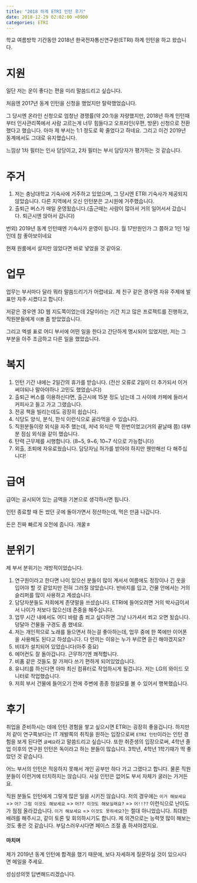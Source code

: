 ```yaml
---
title: "2018 하계 ETRI 인턴 후기"
date: 2018-12-29 02:02:00 +0900
categories: ETRI
---
```


학교 여름방학 기간동안 2018년 한국전자통신연구원(ETRI) 하계 인턴을 하고 왔습니다.

# 지원

일단 저는 운이 좋다는 편을 미리 말씀드리고 싶습니다.

처음엔 2017년 동계 인턴을 신청을 했었지만 탈락했었습니다.

그 당시엔 온라인 신청으로 엄청난 경쟁률(약 20:1)을 자랑했지만, 2018년 하계 인턴때 부터 인사관리쪽에서 사람 고르는게 너무 힘들다고 오프라인(우편, 방문) 신청으로 전환했다고 했습니다.
아마 제 부서는 1:1 정도로 확 줄었다고 하네요. 그리고 이건 2019년 동계에서도 그대로 유지했습니다.

느낌상 1차 필터는 인사 담당이고, 2차 필터는 부서 담당자가 평가하는 것 같습니다.

# 주거

1. 저는 충남대학교 기숙사에 거주하고 있었으며, 그 당시엔 ETRI 기숙사가 제공되지 않았습니다. 다른 지역에서 오신 인턴분은 고시원에 거주했습니다.
2. 출퇴근 버스가 매일 운영됬습니다.(출근때는 사람이 많아서 거의 일어서서 갔습니다. 퇴근시엔 앉아서 갑니다)

번외) 2019년 동계 인턴때엔 기숙사가 운영이 됩니다. 월 17만원인가 그 쯤하고 1인 1실인데 참 좋아보이네요

현재 원룸에서 살지만 않았다면 바로 넣었을 것 같아요.

# 업무

업무는 부서마다 달라 뭐라 말씀드리기가 어렵네요. 제 친구 같은 경우엔 자유 주제에 발표만 자주 시켰다고 합니다.

저같은 경우엔 3D 웹 지도쪽이었는데 2달이라는 기간 치고 많은 프로젝트를 진행하고, 직원분들에게 `이쁨` 좀 받았었습니다.

그리고 엑셀 표로 어디 부서에 어떤 일을 한다고 간단하게 명시되어 있었지만, 저는 그 부분을 아주 조금하고 다른 일을 했었습니다.

# 복지

1. 인턴 기간 내에는 2일간의 휴가를 받습니다. (전산 오류로 2일이 더 추가되서 이거 써야되나 말아야하나 고민도 했었습니다)
2. 출퇴근 버스를 이용하신다면, 출근시에 15분 정도 남는데 그 사이에 카페에 들러서 커피사고 들고 가고 그랬습니다.
3. 전공 책을 빌리는데도 굉장히 쉽습니다.
4. 식당도 양식, 분식, 한식 이런식으로 골라먹을 수 있습니다.
5. 직원분들이랑 외식을 자주 했는데, 저녁 외식은 딱 한번이었고(거의 끝날때 쯤) 대부분 점심 외식을 같이 했습니다.
6. 탄력 근무제를 시행합니다. (8\~5, 9\~6, 10\~7 식으로 가능합니다)
7. 외출, 조퇴에 자유로웠습니다. 담당자님 허가를 받아야 하지만 웬만해선 다 해주십니다!

# 급여

급여는 공시되어 있는 금액을 기본으로 생각하시면 됩니다. 

인턴 종료할 때 돈 썼던 곳에 돌아가면서 정산하는데, 먹은 만큼 나갑니다.

돈은 진짜 빠르게 오전에 줍니다. 개꿀ㅎ

# 분위기

제 부서 분위기는 개방적이었습니다. 

1. 연구원이라고 한다면 나이 있으신 분들이 많이 계서서 여름에도 정장이나 긴 옷을 입어야 할 것 같았지만 전혀 그러질 않았습니다. 
반바지를 입고, 건물 안에서는 거의 슬리퍼를 많이 사용하고 계셨습니다. 
2. 담당자분들도 저희에게 존댓말을 쓰셨습니다. 
ETRI에 들어오려면 거의 박사급이셔서 나이가 저보다 많으신데 존중을 해주십니다.
3. 업무 시간 내에서도 어디 바람 좀 쐬고 싶다하면 그냥 나가셔서 쐬고 오면 됬습니다. 
덩달아 건물들 구경도 좀 했네요.
4. 저는 개인적으로 노래를 들으면서 하는걸 좋아하는데, 업무 중에 한 쪽에만 이어폰을 사용해도 된다고 하셨습니다. 
다 안끼는 이유는 누가 부르면 듣긴 해야겠지요?
5. 비데가 설치되어 있었습니다(아주 중요)
6. 에어컨도 잘 돌아갑니다. 근무하기엔 쾌적합니다.
7. 비품 같은 것들도 잘 가져다 쓰기 편하게 되어있었습니다.
8. 유니티를 하신다면 아마 최신 컴퓨터로 작업하시게 될겁니다. 저는 LG의 와이드 모니터로 작업했습니다.
9. 저희 부서 건물에 들어오기 전에 주변에 종종 청설모를 볼 수 있어서 행복했습니다.

# 후기

취업을 준비하시는 데에 인턴 경험을 쌓고 싶으시면 ETRI는 굉장히 좋을겁니다. 
하지만 저 같이 연구쪽보다는 IT 개발쪽의 취직을 원하는 입장으로써 `ETRI 인턴`이라는 인턴 경험을 보게 된다면 `글쎄요`라고 말씀드리고 싶습니다. 
또한 취준생의 입장으로써, 4학년 졸업 이후의 연구원 인턴은 독이라고 하는 분들이 많습니다. 3학년, 4학년 1학기때가 딱 좋았던 것 같습니다.

어느 부서의 인턴은 적응하지 못해서 개인 공부만 하다 가고 그랬다고 합니다.
물론 직원분들이 이런거에 터치하지는 않습니다. 사실 인턴은 없어도 부서 자체가 굴러는 가거든요.

직원 분들도 인턴에게 그렇게 많은 일을 시키진 않습니다.
저의 경우에는 `이거 해보세요` => `어? 그럼 이것도 해보세요` => `어?? 이것도 해보실래요?` => `어!!??` 이런식으로 난이도가 점점 올라갔습니다.
`이거 해보세요` => `이것도 못하세요?`는 절대 아니었습니다. 최대한 배려를 해주시고, 같이 토론 및 회의하시기도 합니다.
제 의견으로는 능력껏 많이 해보는 것도 좋은 것 같습니다. 부담스러우시다면 페이스 조절 좀 하셔야겠지요.

#### 마치며

제가 2019년 동계 인턴에 합격을 했기 때문에, 보다 자세하게 질문하실 것이 있으시다면 메일을 주세요.

성심성의껏 답변해드리겠습니다.

